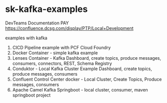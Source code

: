 # sk-kafka-examples
DevTeams Documentation
PAY https://confluence.dcsg.com/display/PTP/Local+Development

examples with kafka
1. CICD Pipeline example with PCF Cloud Foundry
2. Docker Container - simple kafka example
3. Lenses Container - Kafka Dashboard, create topics, produce messages, consumers, connectors, REST, Schema Registry
4. Conduktor - Local Kafka Cluster Example Dashboard, create topics, produce messages, consumers
5. Confluent Control Center docker - Local Cluster, Create Topics, Produce messages, consumers
6. Apache Camel Kafka Springboot - local cluster, consumer, maven springboot project
